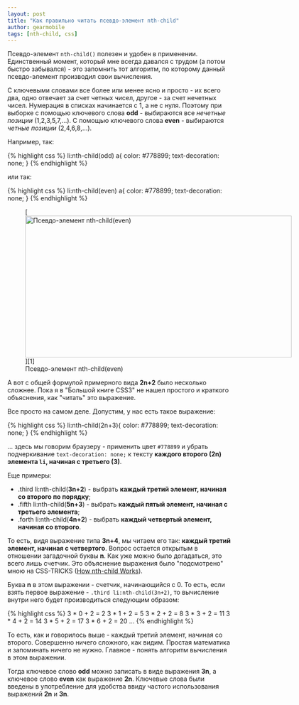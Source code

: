 ```yaml
---
layout: post
title: "Как правильно читать псевдо-элемент nth-child"
author: gearmobile
tags: [nth-child, css]
---
```


Псевдо-элемент `nth-child()` полезен и удобен в применении. Единственный момент, который мне всегда давался с трудом (а потом быстро забывался) - это запомнить тот алгоритм, по которому данный псевдо-элемент производил свои вычисления.

С ключевыми словами все более или менее ясно и просто - их всего два, одно отвечает за счет четных чисел, другое - за счет нечетных чисел. Нумерация в списках начинается с 1, а не с нуля. Поэтому при выборке с помощью ключевого слова **odd** - выбираются все *нечетные позиции* (1,2,3,5,7,...). С помощью ключевого слова **even** - выбираются *четные позиции* (2,4,6,8,...).

Например, так:

{% highlight css %}
li:nth-child(odd) a{
  color: #778899;
  text-decoration: none;
}
{% endhighlight %}

или так:

{% highlight css %}
li:nth-child(even) a{
  color: #778899;
  text-decoration: none;
}
{% endhighlight %}

<figure id="attachment_918" style="width: 600px;" class="wp-caption aligncenter">
  [<img src="http://localhost:7788/third/wp-content/uploads/2014/02/nth-child_element-600x319.png" alt="Псевдо-элемент nth-child(even)" width="600" height="319" class="size-medium wp-image-918" />][1]
  <figcaption class="wp-caption-text">Псевдо-элемент nth-child(even)</figcaption>
</figure>

А вот с общей формулой примерного вида **2n+2** было несколько сложнее. Пока я в "Большой книге CSS3" не нашел простого и краткого объяснения, как "читать" это выражение.

Все просто на самом деле. Допустим, у нас есть такое выражение:

{% highlight css %}
li:nth-child(2n+3){
  color: #778899;
  text-decoration: none;
}
{% endhighlight %}

... здесь мы говорим браузеру - применить цвет `#778899` и убрать подчеркивание `text-decoration: none;` к тексту **каждого второго (2n) элемента `li`, начиная с третьего (3)**.

Еще примеры:

  * .third li:nth-child(**3n+2**) - выбрать **каждый третий элемент, начиная со второго по порядку**</strong>;
  * .fifth li:nth-child(**5n+3**) - выбрать **каждый пятый элемент, начиная с третьего элемента**;
  * .forth li:nth-child(**4n+2**) - выбрать **каждый четвертый элемент, начиная со второго**.

То есть, видя выражение типа **3n+4**, мы читаем его так: **каждый третий элемент, начиная с четвертого**. Вопрос остается открытым в отношении загадочной буквы **n**. Как уже можно было догадаться, это всего лишь счетчик. Это объяснение выражения было "подсмотрено" мною на CSS-TRICKS ([How nth-child Works][2]).

Буква **n** в этом выражении - счетчик, начинающийся с 0. То есть, если взять первое выражение - `.third li:nth-child(3n+2)`, то вычисление внутри него будет производиться следующим образом:

{% highlight css %}
3 * 0 + 2 = 2
3 * 1 + 2 = 5
3 * 2 + 2 = 8
3 * 3 + 2 = 11
3 * 4 + 2 = 14
3 * 5 + 2 = 17
3 * 6 + 2 = 20
...
{% endhighlight %}

То есть, как и говорилось выше - каждый третий элемент, начиная со второго. Совершенно ничего сложного, как видим. Простая математика и запоминать ничего не нужно. Главное - понять алгоритм вычисления в этом выражении.

Тогда ключевое слово **odd** можно записать в виде выражения **3n**, а ключевое слово **even** как выражение **2n**. Ключевые слова были введены в употребление для удобства ввиду частого использования выражений **2n** и **3n**.

 [1]: http://localhost:7788/third/wp-content/uploads/2014/02/nth-child_element.png
 [2]: http://css-tricks.com/how-nth-child-works/ "How nth-child Works"